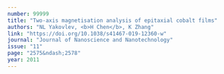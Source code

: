 ```yaml
---
number: 99999
title: "Two-axis magnetisation analysis of epitaxial cobalt films"
authors: "NL Yakovlev, <b>H Chen</b>, K Zhang"
link: "https://doi.org/10.1038/s41467-019-12360-w"
journal: "Journal of Nanoscience and Nanotechnology"
issue: "11"
page: "2575&ndash;2578"
year: 2011
---
```

